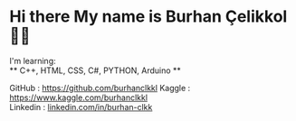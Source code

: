 # Hi there My name is Burhan Çelikkol 👋🏻



I'm learning:
<br>
 ** C++, HTML, CSS, C#, PYTHON, Arduino **
 
GitHub  : <a href="https://github.com/burhanclkkl">https://github.com/burhanclkkl</a> 
Kaggle : <a href="https://www.kaggle.com/burhanclkkl">https://www.kaggle.com/burhanclkkl</a>  
Linkedin : <a href="linkedin.com/in/burhan-clkkl"> linkedin.com/in/burhan-clkk</a> 
